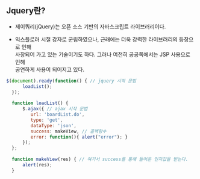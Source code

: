 ## Jquery란?
- 제이쿼리(jQuery)는 오픈 소스 기반의 자바스크립트 라이브러리이다.

- 익스플로러 시절 강자로 군림하였으나, 근래에는 더욱 강력한 라이브러리의 등장으로 인해<br>
사장되어 가고 있는 기술이기도 하다. 그러나 여전히 공공쪽에서는 JSP 사용으로 인해<br>
공연하게 사용이 되어지고 있다.

```javascript
$(document).ready(function() { // jquery 시작 문법
	  loadList();
  });
  
  function loadList() {
	  $.ajax({ // ajax 시작 문법
		 url: 'boardList.do',
		 type: 'get',
		 dataType: 'json',
		 success: makeView, // 콜백함수
		 error: function(){ alert("error"); }
	  });
  };
  
  function makeView(res) { // 여기서 success를 통해 들어온 인자값을 받는다.
	  alert(res);
  }
```